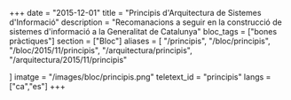 +++
date        = "2015-12-01"
title       = "Principis d'Arquitectura de Sistemes d'Informació"
description = "Recomanacions a seguir en la construcció de sistemes d'informació a la Generalitat de Catalunya"
bloc_tags	= ["bones pràctiques"]
section 	= ["Bloc"]
aliases = [
    "/principis",
    "/bloc/principis",
    "/bloc/2015/11/principis",
    "/arquitectura/principis",
    "/arquitectura/2015/11/principis"

]
imatge 		= "/images/bloc/principis.png"
teletext_id	= "principis"
langs = ["ca","es"]
+++
<!--
1. **Evita els monòlits**: divideix les aplicacions en blocs per funcionalitats (això és, en processos o serveis independents). Aquest principi s'ha d'aplicar a totes les capes. Una aplicació tipus hauria d'estar dividida en els següents mòduls:

	- Públic general (internet)
	- Col·laboradors externs (extranet)
	- Backoffice (intranet)
	- Processos batch
	- Extraccions (ETL)
 
1. Els **serveis** (backend) exposaran el seu negoci mitjançant **REST** i en format **JSON**. 
 
1. La **presentació** (client/frontend) i el **backend/negoci** estaran **desacoblats**.  
 
1. En el cas d'aplicacions web, la presentació estarà construïda amb **tecnologies estàtiques** (html5/javascript/css) i **consumirà els serveis** que li proporcioni el backend. 
 
1. **Emmagatzema a la memòria** cau tot allò que sigui possible (tant a client com a servidor) i utilitzant la tecnologia que millor s'adapti (html5 cache, localstorage, ..., a client i Redis, Varnish, Memcache, caché personalitzada, ..., a servidor) 
 
1. **Utilitza la tecnologia que millor encaixi** al cas d'ús, si cal combinant tecnologies, ja que en un mateix sistema en poden conviure diverses.  
 
1. **Avalua el peatge** (cost vs benefici a mig i llarg termini) d'utilitzar productes vs desenvolupar a mida. En qualsevol cas, millor un producte o llibreria especialitzada que productes o llibreries multipropòsit.
 
1. Tingues present sempre els **costos d'infraestructura i llicència** requerits per a posar en marxa la solució: és un cost recurrent (_TCO_). 
 
1. **Incorpora** sempre els conceptes d'**alta disponibilitat**, d'**alta concurrència** i _**zero downtime**_.
 
1. **Pensa** sempre que l'aplicació pot ser **consumida** o **integrar-se amb 3rs**: facilita els mecanismes en forma de **serveis** per a fer-ho.
 
1. Tingues present sempre la **compatibilitat cap a enrere** dels teus serveis: si exposes una API REST i actualitzes el teu servei, que sigui compatible amb versions anteriors  per a evitar actualitzacions innecessàries als teus consumidors i d'aquesta manera poder evolucionar el servei lliurement.  
 
1. Pensa en l'**impacte d'actualització** que pugui tenir un canvi de sistema operatiu, _middleware_ o producte allà on corre l'aplicació: quant menys acoblament amb el sistema de base i utilitzant estàndards, més senzilla serà l'actualització o l'**ampliació de funcionalitats** de l'aplicació. 

1. Pensa en la **portabilitat de les aplicacions**, això és, que es puguin moure amb facilitat d'un cloud privat a un cloud públic, per exemple.
 
1. Incorpora **aspectes qualitatius al cicle de vida** de l'aplicació: 

	* **Proves** per a verificar la qualitat o requisits no funcionals del sistema. 
	* **Documentació** detallada del projecte (descripció d'arquitectura, document funcional, manual de desplegament, manual d'explotació, ...). 
	* Control de **versions**
	* **Desplegament automatitzat**, execució de **proves automàtiques** que verifiquin la instal·lació i **integració contínua**.

1. Pensa en els **costos** i en la seva **optimització**:

	* Entèn els actius que es despleguen i quant costen
	* Dissenya per a oferir elasticitat enlloc de per a suportar els pics de càrrega
	* Identifica recursos desaprofitats i apaga'ls quan no els necessitis
	* Arquitectura/dissenya les càrregues de treball amb els costos en ment
	* Estigues al dia de les actualitzacions del cicle de vida de les tecnologies

-->